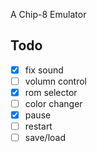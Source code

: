 A Chip-8 Emulator

## Todo
- [x] fix sound
- [ ] volumn control
- [x] rom selector
- [ ] color changer
- [x] pause
- [ ] restart
- [ ] save/load